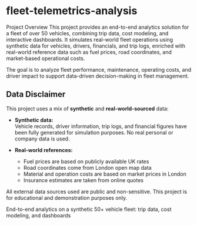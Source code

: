 # fleet-telemetrics-analysis
Project Overview
This project provides an end-to-end analytics solution for a fleet of over 50 vehicles, combining trip data, cost modeling, and interactive dashboards. It simulates real-world fleet operations using synthetic data for vehicles, drivers, financials, and trip logs, enriched with real-world reference data such as fuel prices, road coordinates, and market-based operational costs.

The goal is to analyze fleet performance, maintenance, operating costs, and driver impact to support data-driven decision-making in fleet management.


##  Data Disclaimer

This project uses a mix of **synthetic** and **real-world-sourced** data:

- **Synthetic data:**  
  Vehicle records, driver information, trip logs, and financial figures have been fully generated for simulation purposes. No real personal or company data is used.

- **Real-world references:**  
  - Fuel prices are based on publicly available UK rates  
  - Road coordinates come from London open map data  
  - Material and operation costs are based on market prices in London  
  - Insurance estimates are taken from online quotes

All external data sources used are public and non-sensitive. This project is for educational and demonstration purposes only.

End-to-end analytics on a synthetic 50+ vehicle fleet: trip data, cost modeling, and dashboards
